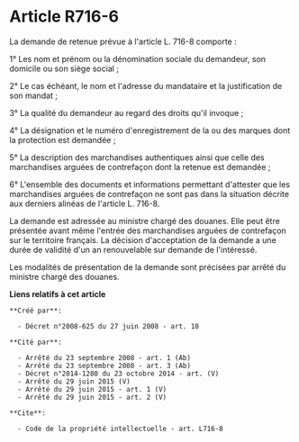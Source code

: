 # Article R716-6

La demande de retenue prévue à l'article L. 716-8 comporte : 

1° Les nom et prénom ou la dénomination sociale du demandeur, son domicile ou son siège social ; 

2° Le cas échéant, le nom et l'adresse du mandataire et la justification de son mandat ; 

3° La qualité du demandeur au regard des droits qu'il invoque ; 

4° La désignation et le numéro d'enregistrement de la ou des marques dont la protection est demandée ; 

5° La description des marchandises authentiques ainsi que celle des marchandises arguées de contrefaçon dont la retenue est
demandée ; 

6° L'ensemble des documents et informations permettant d'attester que les marchandises arguées de contrefaçon ne sont pas
dans la situation décrite aux derniers alinéas de l'article L. 716-8. 

La demande est adressée au ministre chargé des douanes. Elle peut être présentée avant même l'entrée des marchandises arguées
de contrefaçon sur le territoire français. La décision d'acceptation de la demande a une durée de validité d'un an
renouvelable sur demande de l'intéressé. 

Les modalités de présentation de la demande sont précisées par arrêté du ministre chargé des douanes.

**Liens relatifs à cet article**

	**Créé par**:

	  - Décret n°2008-625 du 27 juin 2008 - art. 10

	**Cité par**:

	  - Arrêté du 23 septembre 2008 - art. 1 (Ab)
	  - Arrêté du 23 septembre 2008 - art. 3 (Ab)
	  - Décret n°2014-1280 du 23 octobre 2014 - art. (V)
	  - Arrêté du 29 juin 2015 (V)
	  - Arrêté du 29 juin 2015 - art. 1 (V)
	  - Arrêté du 29 juin 2015 - art. 2 (V)

	**Cite**:

	  - Code de la propriété intellectuelle - art. L716-8
